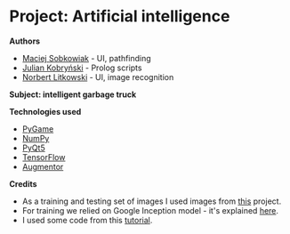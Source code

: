 # Project: Artificial intelligence
**Authors**
 - [Maciej Sobkowiak](https://github.com/MaSobkowiak) - UI, pathfinding
 - [Julian Kobryński](https://github.com/JKobrynski) - Prolog scripts
 - [Norbert Litkowski](https://github.com/nlitkowski) - UI, image recognition
 
**Subject: intelligent garbage truck**

**Technologies used**
- [PyGame](https://www.pygame.org/)
- [NumPy](http://www.numpy.org/)
- [PyQt5](https://pypi.org/project/PyQt5/)
- [TensorFlow](https://www.tensorflow.org/)
- [Augmentor](https://augmentor.readthedocs.io)

**Credits**
- As a training and testing set of images I used images from [this](https://github.com/garythung/trashnet) project.
- For training we relied on Google Inception model - it's explained [here](https://github.com/tensorflow/models/tree/master/research/inception).
- I used some code from this [tutorial](https://github.com/MicrocontrollersAndMore/TensorFlow_Tut_2_Classification_Walk-through).
